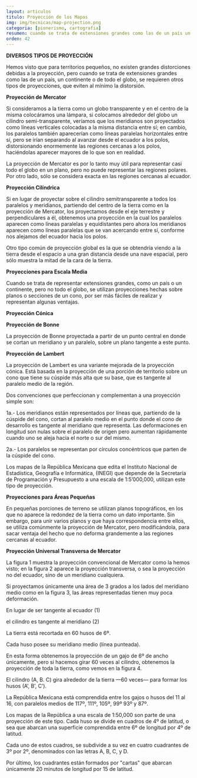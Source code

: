 ```yaml
---
layout: articulos
titulo: Proyección de los Mapas
img: img/tecnicas/map-projection.png
categoria: [pionerismo, cartografia]
resumen: cuando se trata de extensiones grandes como las de un país un continente o de todo el globo se requieren otros tipos de proyecciones que eviten al mínimo la distorsión
orden: 42
---
```

**DIVERSOS TIPOS DE PROYECCIÓN**

Hemos visto que para territorios pequeños, no existen grandes distorciones debidas a la proyección, pero cuando se trata de extensiones grandes como las de un país, un continente o de todo el globo, se requieren otros tipos de proyecciones, que eviten al mínimo la distorsión.

**Proyección de Mercator**

Si consideramos a la tierra como un globo transparente y en el centro de la misma colocáramos una lámpara, si colocamos alrededor del globo un cilindro semi-transparente, veríamos que los meridianos son proyectados como líneas verticales colocadas a la misma distancia entre sí; en cambio, los paralelos también aparecerían como líneas paralelas horizontales entre sí, pero se irían separando al avanzar desde el ecuador a los polos, distorsionando enormemente las regiones cercanas a los polos, haciéndolas aparecer mayores de lo que son en realidad.  

La proyección de Mercator es por lo tanto muy útil para representar casi todo el globo en un plano, pero no puede representar las regiones polares. Por otro lado, sólo se considera exacta en las regiones cercanas al ecuador.

<div class="col col-12 sm-col-6 md-col-4 lg-col-3 mr1">

<amp-img src="{{site.baseurl}}/img/tecnicas/map-projection1.png" width="476" height="331" alt="proyección de Mercator" layout="responsive" class="rounded"></amp-img>

</div>

**Proyección Cilíndrica**

Si en lugar de proyectar sobre el cilindro semitransparente a todos los paralelos y meridianos, partiendo del centro de la tierra como en la proyección de Mercator, los proyectamos desde el eje terrestre y perpendiculares a él, obtenemos una proyección en la cual los paralelos aparecen como líneas paralelas y equidistantes pero ahora los meridianos aparecen como líneas paralelas que se van acercando entre sí, conforme nos alejamos del ecuador hacia los polos.

<div class="col col-12 sm-col-6 md-col-4 lg-col-3 img_right ml1">

<amp-img src="{{site.baseurl}}/img/tecnicas/map-projection2.png" width="486" height="328" alt="Proyección Cilíndrica" layout="responsive" class="rounded"></amp-img>

</div>

Otro tipo común de proyección global es la que se obtendría viendo a la tierra desde el espacio a una gran distancia desde una nave espacial, pero sólo muestra la mitad de la cara de la tierra.

**Proyecciones para Escala Media**

Cuando se trata de representar extensiones grandes, como un país o un continente, pero no todo el globo, se utilizan proyecciones hechas sobre planos o secciones de un cono, por ser más fáciles de realizar y representan algunas ventajas.

**Proyección Cónica**

<div class="col col-12 sm-col-12 md-col-6 lg-col-6 center">

<amp-img src="{{site.baseurl}}/img/tecnicas/map-projection3.png" width="541" height="539" alt="Proyección Cónica" layout="responsive" class="rounded"></amp-img>

</div>

<div class="col col-12 sm-col-12 md-col-8 lg-col-6 center">

<amp-img src="{{site.baseurl}}/img/tecnicas/map-projection4.png" width="608" height="272" alt="Proyección Cónica" layout="responsive" class="rounded"></amp-img>

</div>

<div class="col col-12 sm-col-8 md-col-6 lg-col-4 img_right ml1">

<amp-img src="{{site.baseurl}}/img/tecnicas/map-projection5.png" width="329" height="387" alt="Proyección de Bonne" layout="responsive" class="rounded"></amp-img>

</div>

**Proyección de Bonne**

La proyección de Bonne proyectada a partir de un punto central en donde se cortan un meridiano y un paralelo, sobre un plano tangente a este punto.

**Proyección de Lambert**

La proyección de Lambert es una variante mejorada de la proyección cónica. Está basada en la proyección de una porción de territorio sobre un cono que tiene su cúspide más alta que su base, que es tangente al paralelo medio de la región.

<div class="col col-12 sm-col-6 md-col-4 lg-col-3 mr1">

<amp-img src="{{site.baseurl}}/img/tecnicas/map-projection6.png" width="291" height="605" alt="Proyección de Lambert" layout="responsive" class="rounded"></amp-img>

</div>

Dos convenciones que perfeccionan y complementan a una proyección simple son:

1a.- Los meridianos están representados por líneas que, partiendo de la cúspide del cono, cortan al paralelo medio en el punto donde el cono de desarrollo es tangente al meridiano que representa. Las deformaciones en longitud son nulas sobre el paralelo de origen pero aumentan rápidamente cuando uno se aleja hacia el norte o sur del mismo.

2a.- Los paralelos se representan por círculos concéntricos que parten de la cúspide del cono.

Los mapas de la República Mexicana que edita el Instituto Nacional de Estadística, Geografía e Informática, (INEGI) que depende de la Secretaría de Programación y Presupuesto a una escala de 1:5’000,000, utilizan este tipo de proyección.

**Proyecciones para Áreas Pequeñas**

En pequeñas porciones de terreno se utilizan planos topográficos, en los que no aparece la redondez de la tierra como un dato importante. Sin embargo, para unir varios planos y que haya correspondencia entre ellos, se utiliza comúnmente la proyección de Mercator, pero modificándola, para sacar ventaja del hecho que no deforma grandemente a las regiones cercanas al ecuador.

**Proyección Universal Transversa de Mercator**

La figura 1 muestra la proyección convencional de Mercator como la hemos visto; en la figura 2 aparece la proyección transversa, o sea la proyección no del ecuador, sino de un meridiano cualquiera.

Si proyectamos únicamente una área de 3 grados a los lados del meridiano medio como en la figura 3, las áreas representadas tienen muy poca deformación.

En lugar de ser tangente al ecuador (1) 

el cilindro es tangente al meridiano (2)

<div class="col col-12 sm-col-6 md-col-4 lg-col-3 mr1">

<amp-img src="{{site.baseurl}}/img/tecnicas/map-projection7.png" width="142" height="233" alt="Proyección Universal Transversa de Mercator" layout="responsive" class="rounded"></amp-img>

</div>

<div class="col col-12 sm-col-6 md-col-4 lg-col-3 mr1">

<amp-img src="{{site.baseurl}}/img/tecnicas/map-projection9.png" width="224" height="177" alt="Proyección Universal Transversa de Mercator" layout="responsive" class="rounded"></amp-img>

</div>

<div class="col col-12 sm-col-6 md-col-4 lg-col-3 mr1">

<amp-img src="{{site.baseurl}}/img/tecnicas/map-projection8.png" width="149" height="180" alt="Proyección Universal Transversa de Mercator" layout="responsive" class="rounded"></amp-img>

</div>

La tierra está recortada en 60 husos de 6º.

Cada huso posee su meridiano medio (línea punteada).

En esta forma obtenemos la proyección de un gajo de 6º de ancho únicamente, pero si hacemos girar 60 veces al cilindro, obtenemos la proyección de toda la tierra, como vemos en la figura 4.

El cilindro (A, B. C) gira alrededor de la tierra —60 veces— para formar los husos (A’, B’, C’).

La República Mexicana está comprendida entre los gajos o husos del 11 al 16, con paralelos medios de 117º, 111º, 105º, 99º 93º y 87º.

Los mapas de la República a una escala de 1:50,000 son parte de una proyección de este tipo. Cada huso se divide en cuadros de 4º de latitud, o sea que abarcan una superficie comprendida entre 6º de longitud por 4º de latitud.

Cada uno de estos cuadros, se subdivide a su vez en cuatro cuadrantes de 3º por 2º, denominados con las letras A, B, C, y D.

Por último, los cuadrantes están formados por "cartas" que abarcan únicamente 20 minutos de longitud por 15 de latitud.

<div class="col-12 sm-col-12 md-col-8 lg-col-6 center">

<amp-img src="{{site.baseurl}}/img/tecnicas/map-projection10.png" width="532" height="593" alt="Proyección Universal Transversa de Mercator" layout="responsive" class="rounded"></amp-img>

</div>